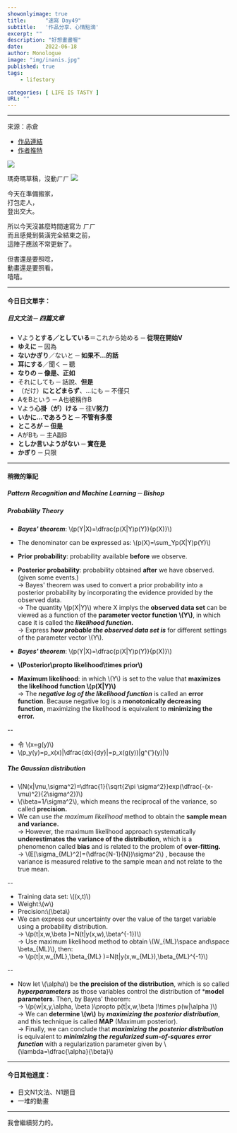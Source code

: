 ```yaml
---
showonlyimage: true
title:      "速寫 Day49"
subtitle:   '作品分享、心情點滴'
excerpt: ""
description: "好想畫畫喔"
date:       2022-06-18
author: Monologue    
image: "img/inanis.jpg"
published: true 
tags:
    - lifestory

categories: [ LIFE IS TASTY ]
URL: ""
---
```

***

來源：赤倉
* [作品連結](https://www.pixiv.net/artworks/98322323)  
* [作者推特](https://twitter.com/akakura1341)  
  
![](/blog/sketch/d49-1.jpg)
  
瑪奇瑪草稿，沒動ㄏㄏ
![](/blog/sketch/d48-2.jpg)  
  
今天在準備搬家，  
打包走人，  
登出交大。  
  
所以今天沒甚麼時間速寫ㄌ ㄏㄏ  
而且感覺到裝潢完全結束之前，  
這陣子應該不常更新了。  
  
但書還是要照唸，  
動畫還是要照看。  
嘻嘻。
***

#### 今日日文單字：  
##### 日文文法 ─ 四篇文章
* Vよう**とする／としている**＝これから始める ─ **從現在開始V**
* **ゆえに** ─ 因為
* **ないかぎり**／ないと ─ **如果不...的話**
* **耳にする**／聞く ─ 聽
* **なりの** ─ **像是、正如**
* それにしても ─ 話說、**但是**
* （だけ）**にとどまらず**、...にも ─ 不僅只
* AをBという ─ A也被稱作B
* Vよう**心掛（が）ける** ─ 往V**努力**
* **いかに...であろうと** ─ **不管有多麼**
* **ところが** ─ **但是**
* AがBも ─ 主A副B
* **としか言いようがない** ─ **實在是**
* **かぎり** ─ 只限

***
#### 稍微的筆記
##### Pattern Recognition and Machine Learning ─ Bishop
##### Probability Theory
* ***Bayes' theorem***: \\(p(Y|X)=\dfrac{p(X|Y)p(Y)}{p(X)}\\)
* The denominator can be expressed as: \\(p(X)=\sum_Yp(X|Y)p(Y)\\)
* **Prior probability**: probability available **before** we observe.
* **Posterior probability**: probability obtained **after** we have observed. (given some events.)  
-> Bayes' theorem was used to convert a prior probability into a posterior probability by incorporating the evidence provided by the observed data.  
-> The quantity \\(p(X|Y)\\) where X implys the **observed data set** can be viewed as a function of the **parameter vector function \\(Y\\)**, in which case it is called the ***likelihood function.***  
-> Express ***how probable the observed data set is*** for different settings of the parameter vector \\(Y\\).
  
* ***Bayes' theorem***: \\(p(Y|X)=\dfrac{p(X|Y)p(Y)}{p(X)}\\)
* **\\(Posterior\propto likelihood\times prior\\)**
  
* **Maximum likelihood**: in which \\(Y\\) is set to the value that **maximizes the likelihood function \\(p(X|Y)\\)**  
-> The ***negative log of the likelihood function*** is called an **error function**. Because negative log is a **monotonically decreasing function,** maximizing the likelihood is equivalent to **minimizing the error.**
  
--  
  
* 令 \\(x=g(y)\\)
* \\(p_y(y)=p_x(x)|\dfrac{dx}{dy}|=p_x(g(y))|g^{'}(y)|\\)
  
##### The Gaussian distribution
* \\(N(x|\mu,\sigma^2)=\dfrac{1}{\sqrt{2\pi \sigma^2}}exp(\dfrac{-(x-\mu)^2}{2\sigma^2})\\)
* \\(\beta=1/\sigma^2\\), which means the reciprocal of the variance, so called **precision.**
* We can use *the maximum likelihood* method to obtain the **sample mean and variance.**  
-> However, the maximum likelihood approach systematically **underestimates the variance of the distribution**, which is a phenomenon called **bias** and is related to the problem of **over-fitting.**  
-> \\(E[\sigma_{ML}^2]=(\dfrac{N-1}{N})\sigma^2\\) , because the variance is measured relative to the sample mean and not relate to the true mean.  
  
--  
  
* Training data set: \\((x,t)\\)
* Weight:\\(w\\)
* Precision:\\(\beta\\)
* We can express our uncertainty over the value of the target variable using a probability distribution.  
-> \\(p(t|x,w,\beta )=N(t|y(x,w),\beta^{-1})\\)  
-> Use maximum likelihood method to obtain \\(W_{ML}\space and\space \beta_{ML}\\), then:  
-> \\(p(t|x,w_{ML},\beta_{ML} )=N(t|y(x,w_{ML}),\beta_{ML}^{-1}\\)
  
--  
  
* Now let \\(\alpha\\) be **the precision of the distribution**, which is so called ***hyperparameters*** as those variables control the distribution of ***model parameters**. Then, by Bayes' theorem:  
-> \\(p(w|x,y,\alpha, \beta )\propto p(t|x,w,\beta )\times p(w|\alpha )\\)  
-> We can **determine \\(w\\)** by ***maximizing the posterior distribution***, and this technique is called **MAP** (Maximum posterior).  
-> Finally, we can conclude that ***maximizing the posterior distribution*** is equivalent to ***minimizing the regularized sum-of-squares error function*** with a regularization parameter given by \\(\lambda=\dfrac{\alpha}{\beta}\\)
***
#### 今日其他進度：  
* 日文N1文法、N1題目  
* 一堆的動畫
  
***

我會繼續努力的。
<!--more-->
